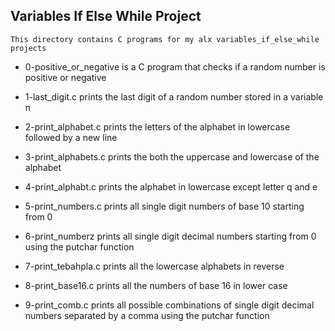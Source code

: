 ## Variables If Else While Project

	This directory contains C programs for my alx variables_if_else_while projects

- 0-positive_or_negative is a C program that checks if a random number is positive or negative

- 1-last_digit.c prints the last digit of a random number stored in a variable n

- 2-print_alphabet.c prints the letters of the alphabet in lowercase followed by a new line

- 3-print_alphabets.c prints the both the uppercase and lowercase of the alphabet

- 4-print_alphabt.c prints the alphabet in lowercase except letter q and e

- 5-print_numbers.c prints all single digit numbers of base 10 starting from 0

- 6-print_numberz prints all single digit decimal numbers starting from 0 using the putchar function

- 7-print_tebahpla.c prints all the lowercase alphabets in reverse

- 8-print_base16.c prints all the numbers of base 16 in lower case

- 9-print_comb.c prints all possible combinations of single digit decimal numbers separated by a comma using the putchar function


